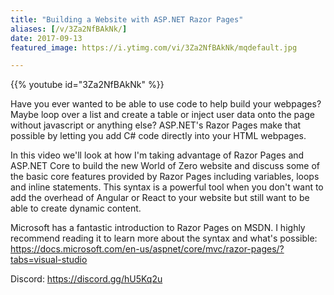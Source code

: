 ```yaml
---
title: "Building a Website with ASP.NET Razor Pages"
aliases: [/v/3Za2NfBAkNk/]
date: 2017-09-13
featured_image: https://i.ytimg.com/vi/3Za2NfBAkNk/mqdefault.jpg

---
```


{{% youtube id="3Za2NfBAkNk" %}}

Have you ever wanted to be able to use code to help build your webpages? Maybe loop over a list and create a table or inject user data onto the page without javascript or anything else? ASP.NET's Razor Pages make that possible by letting you add C# code directly into your HTML webpages.

In this video we'll look at how I'm taking advantage of Razor Pages and ASP.NET Core to build the new World of Zero website and discuss some of the basic core features provided by Razor Pages including variables, loops and inline statements. This syntax is a powerful tool when you don't want to add the overhead of Angular or React to your website but still want to be able to create dynamic content.

Microsoft has a fantastic introduction to Razor Pages on MSDN. I highly recommend reading it to learn more about the syntax and what's possible: https://docs.microsoft.com/en-us/aspnet/core/mvc/razor-pages/?tabs=visual-studio

Discord: https://discord.gg/hU5Kq2u